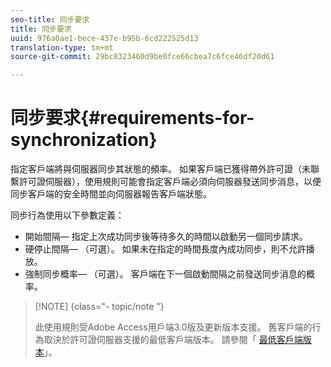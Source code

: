 ```yaml
---
seo-title: 同步要求
title: 同步要求
uuid: 976a0ae1-bece-437e-b95b-6cd222525d13
translation-type: tm+mt
source-git-commit: 29bc8323460d9be0fce66cbea7c6fce46df20d61

---
```



# 同步要求{#requirements-for-synchronization}

指定客戶端將與伺服器同步其狀態的頻率。 如果客戶端已獲得帶外許可證（未聯繫許可證伺服器），使用規則可能會指定客戶端必須向伺服器發送同步消息，以便同步客戶端的安全時間並向伺服器報告客戶端狀態。

同步行為使用以下參數定義：

* 開始間隔— 指定上次成功同步後等待多久的時間以啟動另一個同步請求。
* 硬停止間隔— （可選）。 如果未在指定的時間長度內成功同步，則不允許播放。
* 強制同步概率— （可選）。 客戶端在下一個啟動間隔之前發送同步消息的概率。

>[!NOTE] {class=&quot;- topic/note &quot;}
>
>此使用規則受Adobe Access用戶端3.0版及更新版本支援。 舊客戶端的行為取決於許可證伺服器支援的最低客戶端版本。 請參閱「 [最低客戶端版本](../../../aaxs-protecting-content/content-implementing-the-license-server/content-handling-license-reqs/content-minimum-client-version.md)」。


